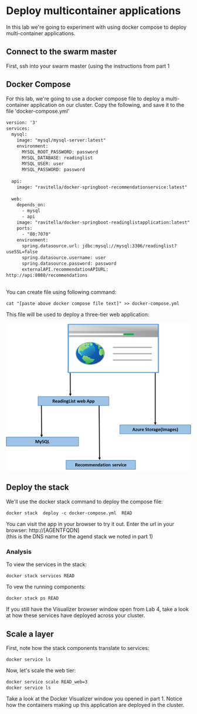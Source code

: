 # Deploy multicontainer applications

In this lab we're going to experiment with using docker compose to deploy multi-container applications.

## Connect to the swarm master
First, ssh into your swarm master (using the instructions from part 1

## Docker Compose
For this lab, we're going to use a docker compose file to deploy a multi-container application on our cluster.  Copy the following, and save it to the file 'docker-compose.yml'

```
version: '3'
services:
  mysql:
    image: "mysql/mysql-server:latest"
    environment:
      MYSQL_ROOT_PASSWORD: password
      MYSQL_DATABASE: readinglist
      MYSQL_USER: user
      MYSQL_PASSWORD: password

  api:
    image: "ravitella/docker-springboot-recommendationservice:latest"

  web:
    depends_on:
      - mysql
      - api
    image: "ravitella/docker-springboot-readinglistapplication:latest"
    ports:
      - "80:7070"
    environment:
      spring.datasource.url: jdbc:mysql://mysql:3306/readinglist?useSSL=false
      spring.datasource.username: user
      spring.datasource.password: password
      externalAPI.recommendationAPIURL: http://api:8080/recommendations
   
```
You can create file using following command:


```
cat "[paste above docker compose file text]" >> docker-compose.yml
```

This file will be used to deploy a three-tier web application:

![app](multicontainer.png)


## Deploy the stack
We'll use the docker stack command to deploy the compose file:

    docker stack  deploy -c docker-compose.yml  READ

You can visit the app in your browser to try it out. Enter the url in your browser: http://[AGENTFQDN] 
<br>(this is the DNS name for the agend stack we noted in part 1)

### Analysis
To view the services in the stack:

    docker stack services READ

To vew the running components:

    docker stack ps READ

If you still have the Visualizer browser window open from Lab 4, take a look at how these services have deployed across your cluster.

## Scale a layer
First, note how the stack components translate to services:

    docker service ls

Now, let's scale the web tier:

    docker service scale READ_web=3
    docker service ls

Take a look at the Docker Visualizer window you opened in part 1.  Notice how the containers making up this application are deployed in the cluster.




